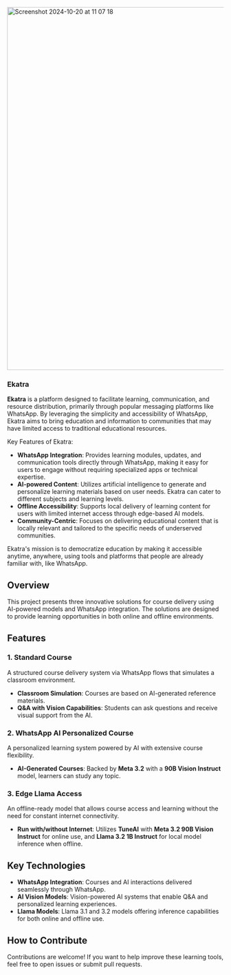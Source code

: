 <img width="844" alt="Screenshot 2024-10-20 at 11 07 18" src="https://github.com/user-attachments/assets/fa73f3c9-1b3b-4cf3-801a-ed3b91c3d48d">

### Ekatra

**Ekatra** is a platform designed to facilitate learning, communication, and resource distribution, primarily through popular messaging platforms like WhatsApp. By leveraging the simplicity and accessibility of WhatsApp, Ekatra aims to bring education and information to communities that may have limited access to traditional educational resources.

Key Features of Ekatra:
- **WhatsApp Integration**: Provides learning modules, updates, and communication tools directly through WhatsApp, making it easy for users to engage without requiring specialized apps or technical expertise.
- **AI-powered Content**: Utilizes artificial intelligence to generate and personalize learning materials based on user needs. Ekatra can cater to different subjects and learning levels.
- **Offline Accessibility**: Supports local delivery of learning content for users with limited internet access through edge-based AI models.
- **Community-Centric**: Focuses on delivering educational content that is locally relevant and tailored to the specific needs of underserved communities.

Ekatra's mission is to democratize education by making it accessible anytime, anywhere, using tools and platforms that people are already familiar with, like WhatsApp.

## Overview
This project presents three innovative solutions for course delivery using AI-powered models and WhatsApp integration. The solutions are designed to provide learning opportunities in both online and offline environments. 

## Features

### 1. Standard Course
A structured course delivery system via WhatsApp flows that simulates a classroom environment.

- **Classroom Simulation**: Courses are based on AI-generated reference materials.
- **Q&A with Vision Capabilities**: Students can ask questions and receive visual support from the AI.

### 2. WhatsApp AI Personalized Course
A personalized learning system powered by AI with extensive course flexibility.
- **AI-Generated Courses**: Backed by **Meta 3.2** with a **90B Vision Instruct** model, learners can study any topic.

### 3. Edge Llama Access
An offline-ready model that allows course access and learning without the need for constant internet connectivity.

- **Run with/without Internet**: Utilizes **TuneAI** with **Meta 3.2 90B Vision Instruct** for online use, and **Llama 3.2 1B Instruct** for local model inference when offline.

## Key Technologies

- **WhatsApp Integration**: Courses and AI interactions delivered seamlessly through WhatsApp.
- **AI Vision Models**: Vision-powered AI systems that enable Q&A and personalized learning experiences.
- **Llama Models**: Llama 3.1 and 3.2 models offering inference capabilities for both online and offline use.

## How to Contribute
Contributions are welcome! If you want to help improve these learning tools, feel free to open issues or submit pull requests.
